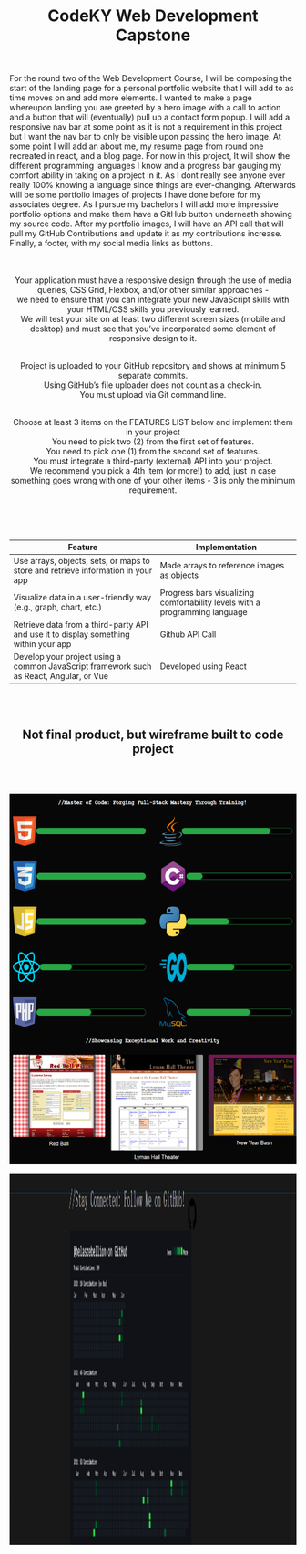 <div style="text-align:center">  <h1>CodeKY Web Development Capstone</h1>
</div>
<br>


For the round two of the Web Development Course, I will be composing the start of the landing page for a personal portfolio website that I will add to as time moves on and add more elements. I wanted to make a page whereupon landing you are greeted by a hero image with a call to action and a button that will (eventually) pull up a contact form popup. I will add a responsive nav bar at some point as it is not a requirement in this project but I want the nav bar to only be visible upon passing the hero image. At some point I will add an about me, my resume page from round one recreated in react, and a blog page. For now in this project, It will show the different programming languages I know and a progress bar gauging my comfort ability in taking on a project in it. As I dont really see anyone ever really 100% knowing a language since things are ever-changing. Afterwards will be some portfolio images of projects I have done before for my associates degree. As I pursue my bachelors I will add more impressive portfolio options and make them have a GitHub button underneath showing my source code. After my portfolio images, I will have an API call that will pull my GitHub Contributions and update it as my contributions increase. Finally, a footer, with my social media links as buttons. 
<br>
<br>
<br>

<div align="center">
Your application must have a responsive design through the use of media queries, CSS Grid, Flexbox, and/or other similar approaches -<br>
we need to ensure that you can integrate your new JavaScript skills with your HTML/CSS skills you previously learned.<br>
We will test your site on at least two different screen sizes (mobile and desktop) and must see that you’ve incorporated some element of responsive design to it. <br>
<br>

Project is uploaded to your GitHub repository and shows at minimum 5 separate commits.<br>
Using GitHub’s file uploader does not count as a check-in. <br>
You must upload via Git command line.<br>
<br>

Choose at least 3 items on the FEATURES LIST below and implement them in your project<br>
You need to pick two (2) from the first set of features.<br>
You need to pick one (1) from the second set of features.<br>
You must integrate a third-party (external) API into your project.<br>
We recommend you pick a 4th item (or more!) to add, just in case something goes wrong with one of your other items - 3 is only the minimum requirement.<br>
</div>
<br>
<br>
<br>

<div align="center">

| Feature                                                                                     | Implementation |
| ------------------------------------------------------------------------------------------- | ---------- |
| Use arrays, objects, sets, or maps to store and retrieve information in your app            | Made arrays to reference images as objects        |
| Visualize data in a user-friendly way (e.g., graph, chart, etc.)                            | Progress bars visualizing comfortability levels with a programming language       |
| Retrieve data from a third-party API and use it to display something within your app         | Github API Call |
| Develop your project using a common JavaScript framework such as React, Angular, or Vue    | Developed using React |
</div>

<br>
<br>

<div style="text-align:center">  <h2>Not final product, but wireframe built to code project</h2>
</div>
<br>
<br>

<p align="center">
  <img src="https://github.com/Helasrebellion/codeky2/blob/master/src/Photos/screenshot1.png?raw=true" alt="Screenshot1" height="650" width="700">
</p>

<p align="center">
  <img src="https://github.com/Helasrebellion/codeky2/blob/master/src/Photos/screenshot2.png?raw=true" alt="Screenshot2" height="650" width="700">
</p>

